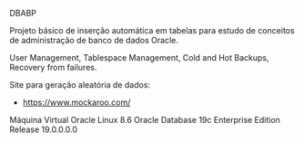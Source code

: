 DBABP

Projeto básico de inserção automática em tabelas para estudo de conceitos de administração de banco de dados Oracle.

User Management, Tablespace Management, Cold and Hot Backups, Recovery from failures.

Site para geração aleatória de dados: 
- https://www.mockaroo.com/

Máquina Virtual Oracle Linux 8.6
Oracle Database 19c Enterprise Edition Release 19.0.0.0.0
